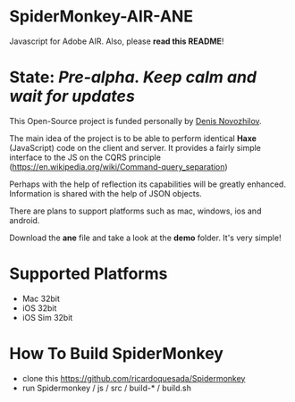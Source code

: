 SpiderMonkey-AIR-ANE
====================

Javascript for Adobe AIR. Also, please **read this README**!

State: *Pre-alpha. Keep calm and wait for updates*
=====

This Open-Source project is funded personally by [Denis Novozhilov](https://github.com/gloomybrain).

The main idea of the project is to be able to perform identical **Haxe** (JavaScript) code on the client and server. It provides a fairly simple interface to the JS on the CQRS principle (https://en.wikipedia.org/wiki/Command-query_separation)

Perhaps with the help of reflection its capabilities will be greatly enhanced.
Information is shared with the help of JSON objects.

There are plans to support platforms such as mac, windows, ios and android.

Download the **ane** file and take a look at the **demo** folder. It's very simple!

Supported Platforms
=====

- Mac 32bit
- iOS 32bit
- iOS Sim 32bit

How To Build SpiderMonkey
=====

- clone this https://github.com/ricardoquesada/Spidermonkey
- run Spidermonkey / js / src / build-* / build.sh
